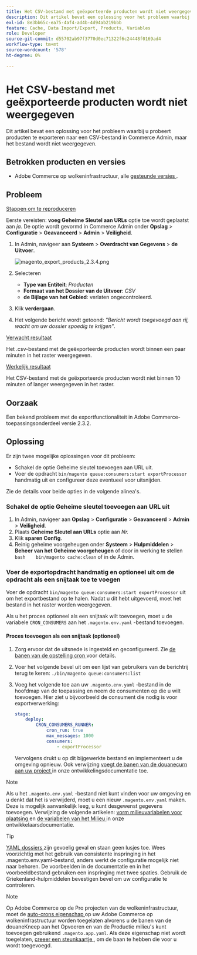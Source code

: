 ```yaml
---
title: Het CSV-bestand met geëxporteerde producten wordt niet weergegeven
description: Dit artikel bevat een oplossing voor het probleem waarbij u probeert producten te exporteren naar een CSV-bestand in Commerce Admin, maar het bestand wordt niet weergegeven.
exl-id: 8e3bb65c-ea75-4af4-ad4b-4d94ab219bbb
feature: Cache, Data Import/Export, Products, Variables
role: Developer
source-git-commit: d55702ab97f3770d0ec71322f6c24448f0169ad4
workflow-type: tm+mt
source-wordcount: '578'
ht-degree: 0%

---
```


# Het CSV-bestand met geëxporteerde producten wordt niet weergegeven

Dit artikel bevat een oplossing voor het probleem waarbij u probeert producten te exporteren naar een CSV-bestand in Commerce Admin, maar het bestand wordt niet weergegeven.

## Betrokken producten en versies

* Adobe Commerce op wolkeninfrastructuur, alle [ gesteunde versies ](https://magento.com/sites/default/files/magento-software-lifecycle-policy.pdf).

## Probleem

<u> Stappen om te reproduceren </u>

Eerste vereisten: **voeg Geheime Sleutel aan URLs** optie toe wordt geplaatst aan *ja*. De optie wordt gevormd in Commerce Admin onder **Opslag** > **Configuratie** > **Geavanceerd** > **Admin** > **Veiligheid**.

1. In Admin, navigeer aan **Systeem** > **Overdracht van Gegevens** > **de Uitvoer**.

   ![ magento_export_products_2.3.4.png ](assets/magento_export_products_2.3.4.png)

1. Selecteren
   * **Type van Entiteit**: *Producten*
   * **Formaat van het Dossier van de Uitvoer**: *CSV*
   * **de Bijlage van het Gebied**: verlaten ongecontroleerd.
1. Klik **verdergaan**.
1. Het volgende bericht wordt getoond: *&quot;Bericht wordt toegevoegd aan rij, wacht om uw dossier spoedig te krijgen&quot;*.

<u> Verwacht resultaat </u>

Het .csv-bestand met de geëxporteerde producten wordt binnen een paar minuten in het raster weergegeven.

<u> Werkelijk resultaat </u>

Het CSV-bestand met de geëxporteerde producten wordt niet binnen 10 minuten of langer weergegeven in het raster.

## Oorzaak

Een bekend probleem met de exportfunctionaliteit in Adobe Commerce-toepassingsonderdeel versie 2.3.2.

## Oplossing

Er zijn twee mogelijke oplossingen voor dit probleem:

* Schakel de optie Geheime sleutel toevoegen aan URL uit.
* Voer de opdracht `bin/magento queue:consumers:start exportProcessor` handmatig uit en configureer deze eventueel voor uitsnijden.

Zie de details voor beide opties in de volgende alinea&#39;s.

### Schakel de optie Geheime sleutel toevoegen aan URL uit

1. In Admin, navigeer aan **Opslag** > **Configuratie** > **Geavanceerd** > **Admin** > **Veiligheid**.
1. Plaats **Geheime Sleutel aan URLs** optie aan *Nr.*
1. Klik **sparen Config**.
1. Reinig geheime voorgeheugen onder **Systeem** > **Hulpmiddelen** > **Beheer van het Geheime voorgeheugen** of door in werking te stellen    ```bash    bin/magento cache:clean``` of in de Admin.

### Voer de exportopdracht handmatig en optioneel uit om de opdracht als een snijtaak toe te voegen

Voer de opdracht `bin/magento queue:consumers:start exportProcessor` uit om het exportbestand op te halen. Nadat u dit hebt uitgevoerd, moet het bestand in het raster worden weergegeven.


Als u het proces optioneel als een snijtaak wilt toevoegen, moet u de variabele `CRON_CONSUMERS` aan het `.magento.env.yaml` -bestand toevoegen.

#### Proces toevoegen als een snijtaak (optioneel)

1. Zorg ervoor dat de uitsnede is ingesteld en geconfigureerd. Zie [ de banen van de opstelling cron ](/docs/commerce-cloud-service/user-guide/configure/app/properties/crons-property.html) voor details.
1. Voer het volgende bevel uit om een lijst van gebruikers van de berichtrij terug te keren:     `./bin/magento queue:consumers:list`
1. Voeg het volgende toe aan uw `.magento.env.yaml` -bestand in de hoofdmap van de toepassing en neem de consumenten op die u wilt toevoegen. Hier ziet u bijvoorbeeld de consument die nodig is voor exportverwerking:

   ```yaml
   stage:
       deploy:
           CRON_CONSUMERS_RUNNER:
               cron_run: true
               max_messages: 1000
               consumers:
                   - exportProcessor
   ```

   Vervolgens drukt u op dit bijgewerkte bestand en implementeert u de omgeving opnieuw. Ook verwijzing [ voegt de banen van de douanecurn aan uw project ](/docs/commerce-cloud-service/user-guide/configure/app/properties/crons-property.html#add-custom-cron-jobs-to-your-project) in onze ontwikkelingsdocumentatie toe.

>[!NOTE]
>
>Als u het `.magento.env.yaml` -bestand niet kunt vinden voor uw omgeving en u denkt dat het is verwijderd, moet u een nieuw `.magento.env.yaml` maken. Deze is mogelijk aanvankelijk leeg, u kunt desgewenst gegevens toevoegen. Verwijzing de volgende artikelen: [ vorm milieuvariabelen voor plaatsing ](/docs/commerce-cloud-service/user-guide/configure/env/configure-env-yaml.html) en [ de variabelen van het Milieu ](/docs/commerce-cloud-service/user-guide/configure/env/stage/variables-intro.html) in onze ontwikkelaarsdocumentatie.

>[!TIP]
>
>[ YAML dossiers ](https://experienceleague.adobe.com/docs/commerce-cloud-service/user-guide/configure/env/configure-env-yaml.html) zijn gevoelig geval en staan geen lusjes toe. Wees voorzichtig met het gebruik van consistente inspringing in het .magento.env.yaml-bestand, anders werkt de configuratie mogelijk niet naar behoren. De voorbeelden in de documentatie en in het voorbeeldbestand gebruiken een inspringing met twee spaties. Gebruik de Griekenland-hulpmiddelen bevestigen bevel om uw configuratie te controleren.

>[!NOTE]
>
>Op Adobe Commerce op de Pro projecten van de wolkeninfrastructuur, moet de [ auto-crons eigenschap ](/docs/commerce-cloud-service/user-guide/configure/app/properties/crons-property.html?lang=en#crontab) op uw Adobe Commerce op wolkeninfrastructuur worden toegelaten alvorens u de banen van de douaneKneep aan het Opvoeren en van de Productie milieu&#39;s kunt toevoegen gebruikend `.magento.app.yaml`. Als deze eigenschap niet wordt toegelaten, [ creeer een steunkaartje ](/help/help-center-guide/help-center/magento-help-center-user-guide.md#submit-ticket), om de baan te hebben die voor u wordt toegevoegd.
